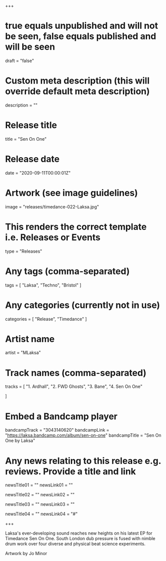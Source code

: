 +++

# true equals unpublished and will not be seen, false equals published and will be seen
draft = "false"

# Custom meta description (this will override default meta description)
description = ""

# Release title
title = "Sen On One"

# Release date
date = "2020-09-11T00:00:01Z"

# Artwork (see image guidelines)
image = "releases/timedance-022-Laksa.jpg"

# This renders the correct template i.e. Releases or Events
type = "Releases"

# Any tags (comma-separated)
tags = [ 
	"Laksa", 
	"Techno",
	"Bristol"
]

# Any categories (currently not in use)
categories = [ 
	"Release", 
	"Timedance" 
]

# Artist name
artist = "MLaksa"

# Track names (comma-separated)
tracks = [
  "1. Ardhall",
  "2. FWD Ghosts",
  "3. Bane",
  "4. Sen On One"
  
]

# Embed a Bandcamp player
bandcampTrack = "3043140620"
bandcampLink = "https://laksa.bandcamp.com/album/sen-on-one"
bandcampTitle = "Sen On One by Laksa"





# Any news relating to this release e.g. reviews. Provide a title and link
newsTitle01 = ""
newsLink01 = ""

newsTitle02 = ""
newsLink02 = ""

newsTitle03 = ""
newsLink03 = ""

newsTitle04 = ""
newsLink04 = "#"

+++

<!-- Provide a summary/statement below -->
Laksa's ever-developing sound reaches new heights on his latest EP for Timedance Sen On One. South London dub pressure is fused with nimble drum work over four diverse and physical beat science experiments.

Artwork by Jo Minor

